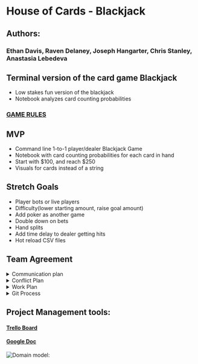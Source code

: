 # House of Cards - Blackjack

##  Authors:
### Ethan Davis, Raven Delaney, Joseph Hangarter, Chris Stanley, Anastasia Lebedeva

## Terminal version of the card game Blackjack
* Low stakes fun version of the blackjack
* Notebook analyzes card counting probabilities


### [GAME RULES](https://bicyclecards.com/how-to-play/blackjack/)

## MVP
* Command line 1-to-1 player/dealer Blackjack Game
* Notebook with card counting probabilities for each card in hand
* Start with $100, and reach $250
* Visuals for cards instead of a string

## Stretch Goals
* Player bots or live players
* Difficulty(lower starting amount, raise goal amount)
* Add poker as another game
* Double down on bets
* Hand splits
* Add time delay to dealer getting hits
* Hot reload CSV files





## Team Agreement
<details><summary>Communication plan</summary>
<p>

* Pay attention to all members of the group, not just who’s currently speaking
* Vocalize any suggestions, concerns, etc.
* Use Slack to communicate when we’re not sitting together
* Availability on Slack 9-6
* Phone numbers for emergency
* Morning/Evening group check-ins

</p>
</details>

<details><summary>Conflict Plan</summary>
<p>

* Don’t let conflict continue past 10 minutes - if 10 minutes+, request third party intervention
* If the whole group is involved, put subject of conflict to a vote
* How will you raise concerns to members who are not adequately contributing?
	- Bring it up directly with the person, discuss what the issue might be and how to fix it
* How and when will you escalate the conflict if your attempts are unsuccessful?
	- If, as a group, we cannot resolve an issue, we will bring in a TA or JB

</p>
</details>

<details><summary>Work Plan</summary>
<p>

* How you will identify tasks, assign tasks, know when they are complete, and manage work in general?
* Trello task cards, different colors for each person, possible work in teams
* Project management tool:
Trello 
* Lunch window is from 12:00 PM - 1:30 PM. Be working by 1:30 PM.
* Two pairs with rotating PM with one member of each pair constant through project.


</p>
</details>

<details><summary>Git Process</summary>
<p>

### Our branches: 
- Master
- Dev branch
- Feature branches

* What is your Git flow?
Organization on Github
* How many people must review a PR?
1 peer review per PR
* Who merges PRs to master? 
PM
* How often will you merge? 
Bare minimum, once a day
Basically whenever needed and whenever something’s done. 
* How will you communicate that it’s time to merge?
Vocalize within pairs
Slack to group, if necessary
* Merge conflict plan?
Discuss on case by case basis




</p>
</details>




## Project Management tools:

#### [Trello Board](https://trello.com/b/GBYtcFxG/blackjack)

#### [Google Doc](https://docs.google.com/document/d/1MsAQbo9l4u5pcKuBOXa4_OYER_faoInqs7lUpxe7MHo/edit?usp=sharing)


![Domain model:](/assets/domainmodel.jpg)
